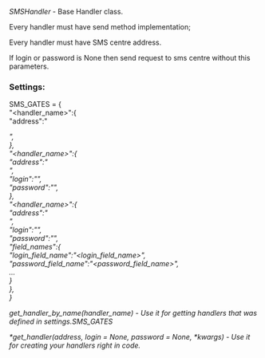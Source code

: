 *SMSHandler* - Base Handler class.

Every handler must have send method implementation;

Every handler must have SMS centre address.

If login or password is None then send request to sms centre without this parameters.

### Settings:

SMS_GATES = {   
    "<handler_name>":{   
        "address":"<address>",   
    },  
    "<handler_name>":{  
        "address":"<address>",  
        "login":"<login>",  
        "password":"<password>",  
    },  
    "<handler_name>":{  
        "address":"<address>",  
        "login":"<login>",  
        "password":"<password>",  
        "field_names":{  
            "login_field_name":"<login_field_name>",  
            "password_field_name":"<password_field_name>",  
             ...  
        }  
    },  
}


*get_handler_by_name(handler_name)* - Use it for getting handlers that was defined in settings.SMS_GATES

*get_handler(address, login = None, password = None, **kwargs)* - Use it for creating your handlers right in code.
